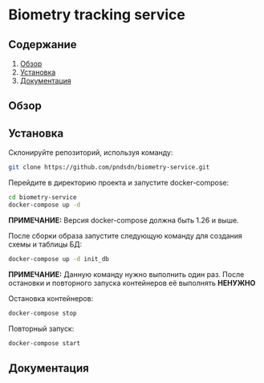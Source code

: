 # Biometry tracking service
## Содержание
1. [Обзор](README.md:6)
2. [Установка](README.md:7)
3. [Документация](README.md:36)
## Обзор
## Установка
Склонируйте репозиторий, используя команду:
```bash
git clone https://github.com/pndsdn/biometry-service.git
```
Перейдите в директорию проекта и запустите docker-compose:
```bash
cd biometry-service
docker-compose up -d
```
__ПРИМЕЧАНИЕ:__
Версия docker-compose должна быть 1.26 и выше.

После сборки образа запустите следующую команду для создания схемы и таблицы БД:
```bash
docker-compose up -d init_db
```
__ПРИМЕЧАНИЕ:__
Данную команду нужно выполнить один раз. После остановки и 
повторного запуска контейнеров её выполнять __НЕНУЖНО__

Остановка контейнеров:
```bash
docker-compose stop
```
Повторный запуск:
```bash
docker-compose start
```
## Документация